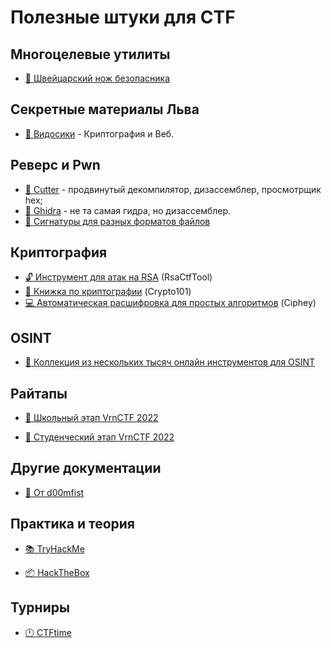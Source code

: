 # Полезные штуки для CTF

## Многоцелевые утилиты

- [🔪 Швейцарский нож безопасника](https://gchq.github.io/CyberChef)

## Секретные материалы Льва

- [📼 Видосики](https://drive.google.com/drive/folders/1EERR0uy8sLkuJ66_zvkYhxmBG16dU8Vg) - Криптография и Веб.

## Реверс и Pwn
- [🔪 Cutter](https://cutter.re) - продвинутый декомпилятор, дизассемблер, просмотрщик hex;
- [🐉 Ghidra](https://github.com/NationalSecurityAgency/ghidra) - не та самая гидра, но дизассемблер.
- [📜 Сигнатуры для разных форматов файлов](https://www.garykessler.net/library/file_sigs.html)

## Криптография

- [🔓 Инструмент для атак на RSA](https://github.com/RsaCtfTool/RsaCtfTool) (RsaCtfTool)
- [📕 Книжка по криптографии](https://www.crypto101.io) (Crypto101)
- [💻 Автоматическая расшифровка для простых алгоритмов](https://github.com/Ciphey/Ciphey) (Ciphey)

## OSINT

- [🔎 Коллекция из нескольких тысяч онлайн инструментов для OSINT](https://github.com/cipher387/osint_stuff_tool_collection)

## Райтапы

- [📍 Школьный этап VrnCTF 2022](https://github.com/DeviJoe/vrnctf-first-2022)

- [📍 Студенческий этап VrnCTF 2022](https://github.com/DeviJoe/vrnctf-second-2022)

## Другие документации

- [🤨 От d00mfist](https://d00mfist.gitbooks.io/ctf/content/)

## Практика и теория

- [📚 TryHackMe](https://tryhackme.com)

- [📦 HackTheBox](https://www.hackthebox.com)

## Турниры

- [🕛 CTFtime](https://ctftime.org)